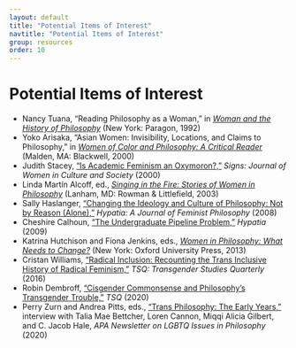```yaml
---
layout: default
title: "Potential Items of Interest"
navtitle: "Potential Items of Interest"
group: resources
order: 10
---
```


# Potential Items of Interest

- Nancy Tuana, “Reading Philosophy as a Woman,” in [*Woman and the History of Philosophy*](https://archive.org/embed/isbn_9780557781942) (New York: Paragon, 1992)
- Yoko Arisaka, “Asian Women: Invisibility, Locations, and Claims to Philosophy,” in [*Women of Color and Philosophy: A Critical Reader*](https://arizona-primo.hosted.exlibrisgroup.com/permalink/f/6ljalh/01UA_ALMA21454584770003843) (Malden, MA: Blackwell, 2000)
- Judith Stacey, [“Is Academic Feminism an Oxymoron?,”](http://ezproxy.library.arizona.edu/login?url=https://www.jstor.org/stable/3175510) *Signs: Journal of Women in Culture and Society* (2000)
- Linda Martín Alcoff, ed., [*Singing in the Fire: Stories of Women in Philosophy*](https://arizona-primo.hosted.exlibrisgroup.com/permalink/f/6ljalh/01UA_ALMA51541311710003843) (Lanham, MD: Rowman & Littlefield, 2003)
- Sally Haslanger, [“Changing the Ideology and Culture of Philosophy: Not by Reason (Alone),”](https://web.mit.edu/~shaslang/papers/HaslangerWomeninPhil07.pdf) *Hypatia: A Journal of Feminist Philosophy* (2008)
- Cheshire Calhoun, [“The Undergraduate Pipeline Problem,”](http://ezproxy.library.arizona.edu/login?url=https://www.jstor.org/stable/20618157) *Hypatia* (2009)
- Katrina Hutchison and Fiona Jenkins, eds., [*Women in Philosophy: What Needs to Change?*](https://ezproxy.library.arizona.edu/login?url=https://doi.org/10.1093/acprof:oso/9780199325603.001.0001) (New York: Oxford University Press, 2013)
- Cristan Williams, [“Radical Inclusion: Recounting the Trans Inclusive History of Radical Feminism,”](http://ezproxy.library.arizona.edu/login?url=https://doi.org/10.1215/23289252-3334463) *TSQ: Transgender Studies Quarterly* (2016)
- Robin Dembroff, [“Cisgender Commonsense and Philosophy’s Transgender Trouble,”](http://ezproxy.library.arizona.edu/login?url=https://doi.org/10.1215/23289252-8553048) *TSQ* (2020)
- Perry Zurn and Andrea Pitts, eds., [“Trans Philosophy: The Early Years,”](https://www.apaonline.org/resource/collection/B4B9E534-A677-4F29-8DC9-D75A5F16CC55/LGBTQV20n1.pdf#page=2) interview with Talia Mae Bettcher, Loren Cannon, Miqqi Alicia Gilbert, and C. Jacob Hale, *APA Newsletter on LGBTQ Issues in Philosophy* (2020)
